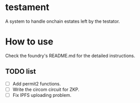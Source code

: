 # testament
A system to handle onchain estates left by the testator.

# How to use
Check the foundry's README.md for the detailed instructions.

## TODO list
- [ ] Add permit2 functions.
- [ ] Write the circom circuit for ZKP.
- [ ] Fix IPFS uploading problem.
